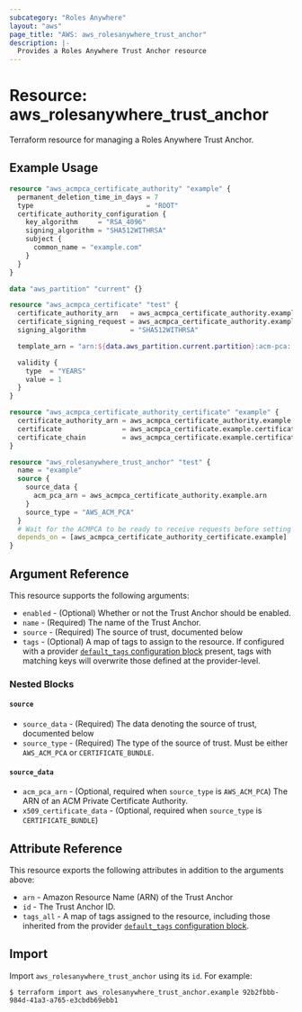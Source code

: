 ```yaml
---
subcategory: "Roles Anywhere"
layout: "aws"
page_title: "AWS: aws_rolesanywhere_trust_anchor"
description: |-
  Provides a Roles Anywhere Trust Anchor resource
---
```


# Resource: aws_rolesanywhere_trust_anchor

Terraform resource for managing a Roles Anywhere Trust Anchor.

## Example Usage

```terraform
resource "aws_acmpca_certificate_authority" "example" {
  permanent_deletion_time_in_days = 7
  type                            = "ROOT"
  certificate_authority_configuration {
    key_algorithm     = "RSA_4096"
    signing_algorithm = "SHA512WITHRSA"
    subject {
      common_name = "example.com"
    }
  }
}

data "aws_partition" "current" {}

resource "aws_acmpca_certificate" "test" {
  certificate_authority_arn   = aws_acmpca_certificate_authority.example.arn
  certificate_signing_request = aws_acmpca_certificate_authority.example.certificate_signing_request
  signing_algorithm           = "SHA512WITHRSA"

  template_arn = "arn:${data.aws_partition.current.partition}:acm-pca:::template/RootCACertificate/V1"

  validity {
    type  = "YEARS"
    value = 1
  }
}

resource "aws_acmpca_certificate_authority_certificate" "example" {
  certificate_authority_arn = aws_acmpca_certificate_authority.example.arn
  certificate               = aws_acmpca_certificate.example.certificate
  certificate_chain         = aws_acmpca_certificate.example.certificate_chain
}

resource "aws_rolesanywhere_trust_anchor" "test" {
  name = "example"
  source {
    source_data {
      acm_pca_arn = aws_acmpca_certificate_authority.example.arn
    }
    source_type = "AWS_ACM_PCA"
  }
  # Wait for the ACMPCA to be ready to receive requests before setting up the trust anchor
  depends_on = [aws_acmpca_certificate_authority_certificate.example]
}
```

## Argument Reference

This resource supports the following arguments:

* `enabled` - (Optional) Whether or not the Trust Anchor should be enabled.
* `name` - (Required) The name of the Trust Anchor.
* `source` - (Required) The source of trust, documented below
* `tags` - (Optional) A map of tags to assign to the resource. If configured with a provider [`default_tags` configuration block](https://registry.terraform.io/providers/hashicorp/aws/latest/docs#default_tags-configuration-block) present, tags with matching keys will overwrite those defined at the provider-level.

### Nested Blocks

#### `source`

* `source_data` - (Required) The data denoting the source of trust, documented below
* `source_type` - (Required) The type of the source of trust. Must be either `AWS_ACM_PCA` or `CERTIFICATE_BUNDLE`.

#### `source_data`

* `acm_pca_arn` - (Optional, required when `source_type` is `AWS_ACM_PCA`) The ARN of an ACM Private Certificate Authority.
* `x509_certificate_data` - (Optional, required when `source_type` is `CERTIFICATE_BUNDLE`)

## Attribute Reference

This resource exports the following attributes in addition to the arguments above:

* `arn` - Amazon Resource Name (ARN) of the Trust Anchor
* `id` - The Trust Anchor ID.
* `tags_all` - A map of tags assigned to the resource, including those inherited from the provider [`default_tags` configuration block](https://registry.terraform.io/providers/hashicorp/aws/latest/docs#default_tags-configuration-block).

## Import

Import `aws_rolesanywhere_trust_anchor` using its `id`. For example:

```
$ terraform import aws_rolesanywhere_trust_anchor.example 92b2fbbb-984d-41a3-a765-e3cbdb69ebb1
```
